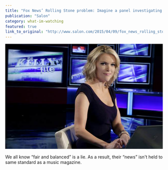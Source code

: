 ```yaml
---
title: "Fox News’ Rolling Stone problem: Imagine a panel investigating Bill O’Reilly’s “war stories” and Megyn Kelly’s hyperbole"
publication: "Salon"
category: what-im-watching
featured: true
link_to_original: "http://www.salon.com/2015/04/09/fox_news_rolling_stone_problem_imagine_a_panel_investigating_bill_oreillys_war_stories_and_megyn_kellys_hyperbole/"
---
```

![](/assets/img/megyn_kelly.jpg)

We all know “fair and balanced” is a lie. As a result, their “news” isn't held to same standard as a music magazine.
